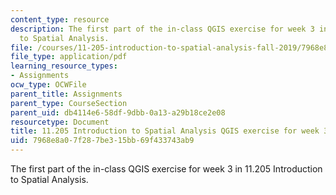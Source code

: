 ```yaml
---
content_type: resource
description: The first part of the in-class QGIS exercise for week 3 in 11.205 Introduction
  to Spatial Analysis.
file: /courses/11-205-introduction-to-spatial-analysis-fall-2019/7968e8a07f287be315bb69f433743ab9_11.205f19_week_3_qgis_part1.pdf
file_type: application/pdf
learning_resource_types:
- Assignments
ocw_type: OCWFile
parent_title: Assignments
parent_type: CourseSection
parent_uid: db4114e6-58df-9dbb-0a13-a29b18ce2e08
resourcetype: Document
title: 11.205 Introduction to Spatial Analysis QGIS exercise for week 3 - part 1
uid: 7968e8a0-7f28-7be3-15bb-69f433743ab9
---
```

The first part of the in-class QGIS exercise for week 3 in 11.205 Introduction to Spatial Analysis.